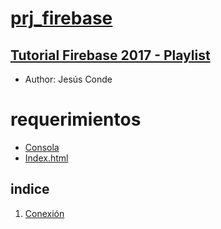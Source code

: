 # [prj_firebase](https://github.com/eacevedof/prj_firebase)

## [Tutorial Firebase 2017 - Playlist](https://www.youtube.com/watch?v=KIp_WKM4BIE&list=PLEtcGQaT56chIjXff_cAEglfe6gBSNFHj)
- Author: Jesús Conde

# requerimientos
- [Consola](https://console.firebase.google.com/project/fir-test-2017/database/fir-test-2017/data)
- [Index.html](file:///C:/xampp/htdocs/prj_firebase/index.html)

## indice

1. [Conexión](https://www.youtube.com/watch?v=KIp_WKM4BIE&feature=youtu.be)